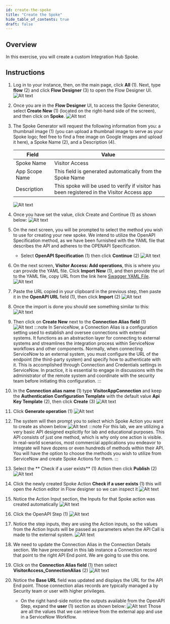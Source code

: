 ```yaml
---
id: create-the-spoke
title: "Create the Spoke"
hide_table_of_contents: true
draft: false
---
```


## Overview

In this exercise, you will create a custom Integration Hub Spoke. 

## Instructions

1. Log in to your instance, then, on the main page, click **All** (1). Next, type **flow** (2) and click **Flow Designer** (3) to open the Flow Designer UI.
   ![Alt text](./images/2023-09-21_07-13-57.png)


2. Once you are in the **Flow Designer** UI, to access the Spoke Generator, select **Create New** (1) (located on the right-hand side of the screen), and then click on **Spoke**.
   ![Alt text](./images/2023-09-21_07-19-21.png)


3. The Spoke Generator will request the following information from you: a thumbnail image (1) (you can upload a thumbnail image to serve as your Spoke logo; feel free to find a free image on Google Images and upload it here), a Spoke Name (2), and a Description (4).

   | Field | Value |
   |-------|-------|
   | Spoke Name | Visitor Access |
   | App Scope Name | This field is generated automatically from the Spoke Name |
   | Description | This spoke will be used to verify if visitor has been registered in the Visitor Access app |
   ![Alt text](./images/2023-09-21_07-27-27.png)


4. Once you have set the value, click Create and Continue (1) as shown below:
   ![Alt text](./images/2023-09-21_07-33-06.png)


5. On the next screen, you will be prompted to select the method you wish to use for creating your new spoke. We intend to utilize the OpenAPI Specification method, as we have been furnished with the YAML file that describes the API and adheres to the OPENAPI Specification.
   * Select **OpenAPI Specification** (1) then click **Continue** (2)
   ![Alt text](./images/2023-09-21_07-34-48.png)


6. On the next screen, **Visitor Access: Add operations**, this is where you can provide the YAML file. Click **Import New** (1), and then provide the url to the  YAML file, copy URL from the link here [Swagger YAML File](./swagger.yaml).
   ![Alt text](./images/2023-09-21_07-39-25.png)


7. Paste the URL copied in your clipboard in the previous step, then paste it in the **OpenAPI URL** field (1), then click **Import** (2) 
   ![Alt text](./images/2023-09-21_07-42-47.png)


8. Once the import is done you should see something similar to this:
   ![Alt text](./images/2023-09-21_07-44-25.png)


9. Then click on **Create New** next to the **Connection Alias field** (1) 
   ![Alt text](./images/2023-09-21_07-45-32.png)
   :::note
   In ServiceNow, a Connection Alias is a configuration setting used to establish and oversee connections with external systems. It functions as an abstraction layer for connecting to external systems and streamlines the integration process within ServiceNow workflows and other components. Normally, when connecting ServiceNow to an external system, you must configure the URL of the endpoint (the third-party system) and specify how to authenticate with it. This is accomplished through Connection and Credentials settings in ServiceNow. In practice, it is essential to engage in discussions with the administrator of the remote system and coordinate with the security team before initiating this configuration.
   :::


10. In the **Connection alias name** (1) type **VisitorAppConnection** and keep the **Authentication Configuration Template** with the default value **Api Key Template** (2), then click **Create** (3)
   ![Alt text](./images/2023-09-21_07-51-43.png)


11. Click **Generate operation** (1) 
   ![Alt text](./images/2023-09-21_07-56-49.png)


12. The system will then prompt you to select which Spoke Action you want to create as shown below
   ![Alt text](./images/2023-09-21_07-59-26.png)
   :::note
   For this lab, we are utilizing a very basic API designed explicitly for lab and educational purposes. This API consists of just one method, which is why only one action is visible. In real-world scenarios, most commercial applications you endeavor to integrate will have dozens or even hundreds of methods within their API. You will have the option to choose the methods you wish to utilize from ServiceNow and create Spoke Actions for them.
   :::


13. Select the ** Check if a user exists** (1) Action then click **Publish** (2)
   ![Alt text](./images/2023-09-21_08-16-44.png)


14. Click the newly created Spoke Action **Check if a user exists** (1) this will open the Action editor in Flow designer so we can inspect it 
   ![Alt text](./images/2023-09-21_08-21-50.png)


15. Notice the Action Input section, the Inputs for that Spoke action was created automatically 
   ![Alt text](./images/2023-09-21_08-23-39.png)


16. Click the OpenAPI Step (1) 
   ![Alt text](./images/2023-09-21_08-24-59.png)


17. Notice the step inputs, they are using the Action inputs, so the values from the Action Inputs will be passed as parameters when the API Call is made to the external system.
   ![Alt text](./images/2023-09-21_08-26-21.png)


18. We need to update the Connection Alias in the Connection Details section. We have precreated in this lab instance a Connection record that point to the right API End point. We are going to use this one. 


19. Click on the **Connection Alias field** (1) then select **VisitorAccess_ConnectionAlias** (2) 
   ![Alt text](./images/2023-09-21_08-30-48.png)


20. Notice the **Base URL** field was updated and displays the URL for the API End point. Those connection alias records are typically managed a by Security team or user with higher privileges.
    * On the right hand-side notice the outputs available from the OpenAPI Step, expand the **user** (1) section as shown below:
    ![Alt text](./images/2023-09-21_08-35-00.png)
    Those are all the values that we can retrieve from the external app and use in a ServiceNow Workflow.

